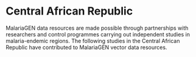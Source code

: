 # Central African Republic

MalariaGEN data resources are made possible through partnerships with researchers and control programmes carrying out independent studies in malaria-endemic regions. The following studies in the Central African Republic have contributed to MalariaGEN vector data resources.

```{tableofcontents}
```
